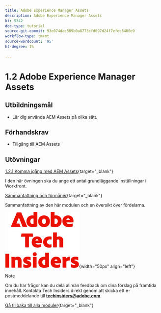 ```yaml
---
title: Adobe Experience Manager Assets
description: Adobe Experience Manager Assets
kt: 5342
doc-type: tutorial
source-git-commit: 93e074dac589b0a8773cfd097d24f7efec5400e9
workflow-type: tm+mt
source-wordcount: '95'
ht-degree: 1%

---
```


# 1.2 Adobe Experience Manager Assets

## Utbildningsmål

- Lär dig använda AEM Assets på olika sätt.

## Förhandskrav

- Tillgång till AEM Assets

## Utövningar

[1.2.1 Komma igång med AEM Assets](./ex1.md){target="_blank"}

I den här övningen ska du ange ett antal grundläggande inställningar i Workfront.

[Sammanfattning och förmåner](./summary.md){target="_blank"}

Sammanfattning av den här modulen och en översikt över fördelarna.

![Tech Insiders](./../../../assets/images/techinsiders.png){width="50px" align="left"}

>[!NOTE]
>
>Om du har frågor kan du dela allmän feedback om dina förslag på framtida innehåll. Kontakta Tech Insiders direkt genom att skicka ett e-postmeddelande till **techinsiders@adobe.com**.

[Gå tillbaka till alla moduler](../../../overview.md){target="_blank"}
